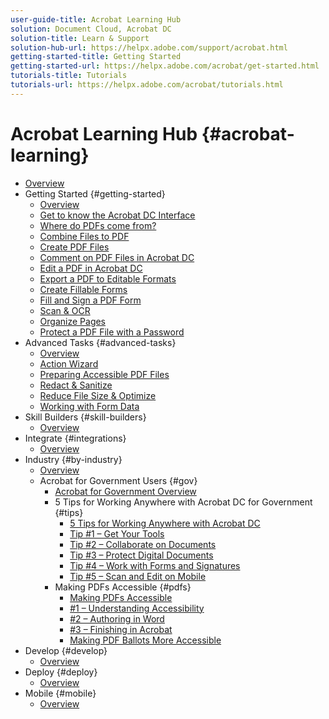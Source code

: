```yaml
---
user-guide-title: Acrobat Learning Hub
solution: Document Cloud, Acrobat DC
solution-title: Learn & Support
solution-hub-url: https://helpx.adobe.com/support/acrobat.html
getting-started-title: Getting Started
getting-started-url: https://helpx.adobe.com/acrobat/get-started.html
tutorials-title: Tutorials
tutorials-url: https://helpx.adobe.com/acrobat/tutorials.html
---
```


# Acrobat Learning Hub {#acrobat-learning}

+ [Overview](overview.md)
+ Getting Started {#getting-started}
  + [Overview](getting-started/getting-started-overview.md)
  + [Get to know the Acrobat DC Interface](getting-started/get-to-know-the-acrobat-dc-interface.md)
  + [Where do PDFs come from?](getting-started/where-do-pdfs-come-from.md)
  + [Combine Files to PDF](getting-started/combine-to-pdf.md)
  + [Create PDF Files](getting-started/create-pdf.md)
  + [Comment on PDF Files in Acrobat DC](getting-started/comment-on-pdf-files.md)
  + [Edit a PDF in Acrobat DC](getting-started/edit-pdf.md)
  + [Export a PDF to Editable Formats](getting-started/export-pdf.md)
  + [Create Fillable Forms](getting-started/create-fillable-forms.md)
  + [Fill and Sign a PDF Form](getting-started/fill-and-sign.md)
  + [Scan & OCR](getting-started/scan-and-ocr.md)
  + [Organize Pages](getting-started/organize.md)
  + [Protect a PDF File with a Password](getting-started/password-protect.md)
+ Advanced Tasks {#advanced-tasks}
  + [Overview](advanced-tasks/advanced-tasks-overview.md)
  + [Action Wizard](advanced-tasks/action.md)
  + [Preparing Accessible PDF Files](advanced-tasks/accessibility.md)
  + [Redact & Sanitize](advanced-tasks/redact.md)
  + [Reduce File Size & Optimize](advanced-tasks/reduce.md)
  + [Working with Form Data](advanced-tasks/formdata.md)
+ Skill Builders {#skill-builders}
  + [Overview](skill-builder/skill-builder-overview.md)
+ Integrate {#integrations}
  + [Overview](integrate/integrate-overview.md)
+ Industry {#by-industry}
  + [Overview](industry/industry-overview.md)
  + Acrobat for Government Users {#gov}
    + [Acrobat for Government Overview](industry/gov/gov-overview.md)
    + 5 Tips for Working Anywhere with Acrobat DC for Government {#tips}
      + [5 Tips for Working Anywhere with Acrobat DC](industry/gov/5-tips-for-working-anywhere-with-acrobat-dc-for-government.md) 
      + [Tip #1 – Get Your Tools](industry/gov/get-your-tools.md)
      + [Tip #2 – Collaborate on Documents](industry/gov/collaborate-on-documents.md)
      + [Tip #3 – Protect Digital Documents](industry/gov/protect-digital-documents.md)
      + [Tip #4 – Work with Forms and Signatures](industry/gov/work-with-forms-and-signatures.md)
      + [Tip #5 – Scan and Edit on Mobile](industry/gov/scan-and-edit-on-mobile.md)
    + Making PDFs Accessible {#pdfs}
      + [Making PDFs Accessible](industry/gov/making-pdfs-accessible.md)
      + [#1 – Understanding Accessibility](industry/gov/understanding-accessibility.md)
      + [#2 – Authoring in Word](industry/gov/authoring-in-word.md)
      + [#3 – Finishing in Acrobat](industry/gov/finishing-in-acrobat.md)
      + [Making PDF Ballots More Accessible](industry/gov/making-pdf-ballots-accessible.md)
+ Develop {#develop}
  + [Overview](develop/develop-overview.md)
+ Deploy {#deploy}
  + [Overview](deploy/deploy-overview.md)
+ Mobile {#mobile}
  + [Overview](mobile/mobile-overview.md)